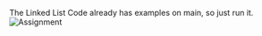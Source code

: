 The Linked List Code already has examples on main, so just run it.
![Assignment](https://github.com/JuanGamez79/Assignment2CS303/assets/123590456/207f9578-2aed-49fe-9e61-127383688cd3)
